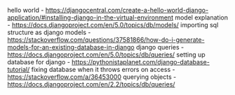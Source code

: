 hello world - https://djangocentral.com/create-a-hello-world-django-application/#installing-django-in-the-virtual-environment
model explanation - https://docs.djangoproject.com/en/5.0/topics/db/models/
importing sql structure as django models - https://stackoverflow.com/questions/37581866/how-do-i-generate-models-for-an-existing-database-in-django
django queries - https://docs.djangoproject.com/en/5.0/topics/db/queries/
setting up database for django - https://pythonistaplanet.com/django-database-tutorial/
fixing database when it throws errors on access - https://stackoverflow.com/a/36453000
querying objects - https://docs.djangoproject.com/en/2.2/topics/db/queries/